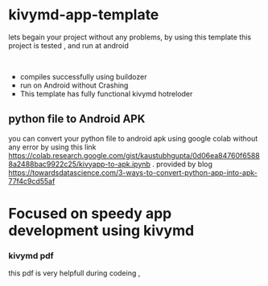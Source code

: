 # kivymd-app-template
lets begain your project without any problems, by using this template
this project is tested , and run at android
 
 <br>
 
<ul type="square">
    <li>compiles successfully using buildozer </li>
    <li>run on Android without Crashing</li>
    <li>This template has fully functional kivymd hotreloder</li>
</ul> 
 
  
  
  
## python file to Android APK
you can convert your python file to android apk using google colab without any error 
by using this link https://colab.research.google.com/gist/kaustubhgupta/0d06ea84760f65888a2488bac9922c25/kivyapp-to-apk.ipynb . provided by blog https://towardsdatascience.com/3-ways-to-convert-python-app-into-apk-77f4c9cd55af

# Focused on speedy app development using kivymd



### kivymd pdf 
this pdf is very helpfull during codeing ,

